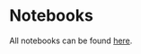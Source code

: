 # Notebooks
All notebooks can be found [here](https://hub.mybinder.org/user/kenzieacademy-python-notebooks-umeuultb/tree).